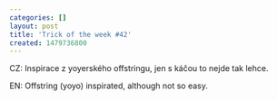 ```yaml
---
categories: []
layout: post
title: 'Trick of the week #42'
created: 1479736800
---
```

CZ: Inspirace z yoyerského offstringu, jen s káčou to nejde tak lehce.<br />
EN: Offstring (yoyo) inspirated, although not so easy.<br />
<br />
<div class="youtube-player" data-id="ciLjzZeYE5s"></div>
